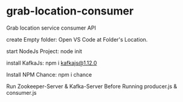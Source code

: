 # grab-location-consumer
Grab location service consumer API


create Empty folder:
Open VS Code at Folder's Location.

start NodeJs Project: 
  node init
  
install KafkaJs:
  npm i kafkajs@1.12.0
  
Install NPM Chance:
  npm i chance
  
Run Zookeeper-Server & Kafka-Server Before Running producer.js & consumer.js
